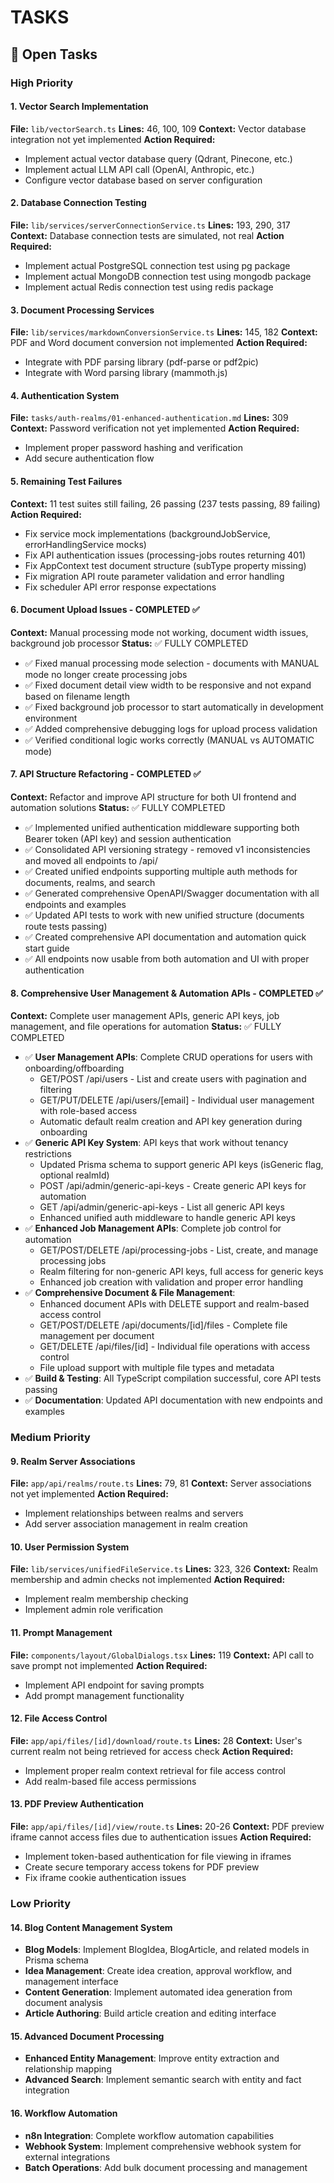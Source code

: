 # TASKS

## 🎯 Open Tasks

### High Priority

#### 1. Vector Search Implementation
**File:** `lib/vectorSearch.ts`
**Lines:** 46, 100, 109
**Context:** Vector database integration not yet implemented
**Action Required:**
- Implement actual vector database query (Qdrant, Pinecone, etc.)
- Implement actual LLM API call (OpenAI, Anthropic, etc.)
- Configure vector database based on server configuration

#### 2. Database Connection Testing
**File:** `lib/services/serverConnectionService.ts`
**Lines:** 193, 290, 317
**Context:** Database connection tests are simulated, not real
**Action Required:**
- Implement actual PostgreSQL connection test using pg package
- Implement actual MongoDB connection test using mongodb package
- Implement actual Redis connection test using redis package

#### 3. Document Processing Services
**File:** `lib/services/markdownConversionService.ts`
**Lines:** 145, 182
**Context:** PDF and Word document conversion not implemented
**Action Required:**
- Integrate with PDF parsing library (pdf-parse or pdf2pic)
- Integrate with Word parsing library (mammoth.js)

#### 4. Authentication System
**File:** `tasks/auth-realms/01-enhanced-authentication.md`
**Lines:** 309
**Context:** Password verification not yet implemented
**Action Required:**
- Implement proper password hashing and verification
- Add secure authentication flow

#### 5. Remaining Test Failures
**Context:** 11 test suites still failing, 26 passing (237 tests passing, 89 failing)
**Action Required:**
- Fix service mock implementations (backgroundJobService, errorHandlingService mocks)
- Fix API authentication issues (processing-jobs routes returning 401)
- Fix AppContext test document structure (subType property missing)
- Fix migration API route parameter validation and error handling
- Fix scheduler API error response expectations

#### 6. Document Upload Issues - COMPLETED ✅
**Context:** Manual processing mode not working, document width issues, background job processor
**Status:** ✅ FULLY COMPLETED
- ✅ Fixed manual processing mode selection - documents with MANUAL mode no longer create processing jobs
- ✅ Fixed document detail view width to be responsive and not expand based on filename length
- ✅ Fixed background job processor to start automatically in development environment
- ✅ Added comprehensive debugging logs for upload process validation
- ✅ Verified conditional logic works correctly (MANUAL vs AUTOMATIC mode)

#### 7. API Structure Refactoring - COMPLETED ✅
**Context:** Refactor and improve API structure for both UI frontend and automation solutions
**Status:** ✅ FULLY COMPLETED
- ✅ Implemented unified authentication middleware supporting both Bearer token (API key) and session authentication
- ✅ Consolidated API versioning strategy - removed v1 inconsistencies and moved all endpoints to /api/
- ✅ Created unified endpoints supporting multiple auth methods for documents, realms, and search
- ✅ Generated comprehensive OpenAPI/Swagger documentation with all endpoints and examples
- ✅ Updated API tests to work with new unified structure (documents route tests passing)
- ✅ Created comprehensive API documentation and automation quick start guide
- ✅ All endpoints now usable from both automation and UI with proper authentication

#### 8. Comprehensive User Management & Automation APIs - COMPLETED ✅
**Context:** Complete user management APIs, generic API keys, job management, and file operations for automation
**Status:** ✅ FULLY COMPLETED
- ✅ **User Management APIs**: Complete CRUD operations for users with onboarding/offboarding
  - GET/POST /api/users - List and create users with pagination and filtering
  - GET/PUT/DELETE /api/users/[email] - Individual user management with role-based access
  - Automatic default realm creation and API key generation during onboarding
- ✅ **Generic API Key System**: API keys that work without tenancy restrictions
  - Updated Prisma schema to support generic API keys (isGeneric flag, optional realmId)
  - POST /api/admin/generic-api-keys - Create generic API keys for automation
  - GET /api/admin/generic-api-keys - List all generic API keys
  - Enhanced unified auth middleware to handle generic API keys
- ✅ **Enhanced Job Management APIs**: Complete job control for automation
  - GET/POST/DELETE /api/processing-jobs - List, create, and manage processing jobs
  - Realm filtering for non-generic API keys, full access for generic keys
  - Enhanced job creation with validation and proper error handling
- ✅ **Comprehensive Document & File Management**:
  - Enhanced document APIs with DELETE support and realm-based access control
  - GET/POST/DELETE /api/documents/[id]/files - Complete file management per document
  - GET/DELETE /api/files/[id] - Individual file operations with access control
  - File upload support with multiple file types and metadata
- ✅ **Build & Testing**: All TypeScript compilation successful, core API tests passing
- ✅ **Documentation**: Updated API documentation with new endpoints and examples

### Medium Priority

#### 9. Realm Server Associations
**File:** `app/api/realms/route.ts`
**Lines:** 79, 81
**Context:** Server associations not yet implemented
**Action Required:**
- Implement relationships between realms and servers
- Add server association management in realm creation

#### 10. User Permission System
**File:** `lib/services/unifiedFileService.ts`
**Lines:** 323, 326
**Context:** Realm membership and admin checks not implemented
**Action Required:**
- Implement realm membership checking
- Implement admin role verification

#### 11. Prompt Management
**File:** `components/layout/GlobalDialogs.tsx`
**Lines:** 119
**Context:** API call to save prompt not implemented
**Action Required:**
- Implement API endpoint for saving prompts
- Add prompt management functionality

#### 12. File Access Control
**File:** `app/api/files/[id]/download/route.ts`
**Lines:** 28
**Context:** User's current realm not being retrieved for access check
**Action Required:**
- Implement proper realm context retrieval for file access control
- Add realm-based file access permissions

#### 13. PDF Preview Authentication
**File:** `app/api/files/[id]/view/route.ts`
**Lines:** 20-26
**Context:** PDF preview iframe cannot access files due to authentication issues
**Action Required:**
- Implement token-based authentication for file viewing in iframes
- Create secure temporary access tokens for PDF preview
- Fix iframe cookie authentication issues

### Low Priority

#### 14. Blog Content Management System
- **Blog Models**: Implement BlogIdea, BlogArticle, and related models in Prisma schema
- **Idea Management**: Create idea creation, approval workflow, and management interface
- **Content Generation**: Implement automated idea generation from document analysis
- **Article Authoring**: Build article creation and editing interface

#### 15. Advanced Document Processing
- **Enhanced Entity Management**: Improve entity extraction and relationship mapping
- **Advanced Search**: Implement semantic search with entity and fact integration

#### 16. Workflow Automation
- **n8n Integration**: Complete workflow automation capabilities
- **Webhook System**: Implement comprehensive webhook system for external integrations
- **Batch Operations**: Add bulk document processing and management


